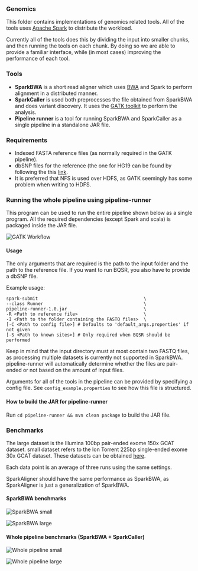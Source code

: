 ### Genomics
This folder contains implementations of genomics related tools.
All of the tools uses [Apache Spark](http://spark.apache.org/) to distribute
the workload.

Currently all of the tools does this by dividing the input into smaller chunks,
and then running the tools on each chunk. By doing so we are able to provide
a familiar interface, while (in most cases) improving the performance of each
tool.

### Tools
* **SparkBWA** is a short read aligner which uses
  [BWA](http://bio-bwa.sourceforge.net/) and Spark to
  perform alignment in a distributed manner.
* **SparkCaller** is used both preprocesses the file obtained from
  SparkBWA and does variant discovery. It uses the [GATK
  toolkit](https://www.google.no/search?q=GATK+bqsr&oq=GATK&aqs=chrome.0.69i59j69i57j69i60l4.431j0j1&sourceid=chrome&ie=UTF-8#safe=off&q=GATK+) to perform the
  analysis.
* **Pipeline runner** is a tool for running SparkBWA and SparkCaller as
  a single pipeline in a standalone JAR file.

### Requirements
* Indexed FASTA reference files (as normally required in the GATK pipeline).
* dbSNP files for the reference (the one for HG19 can be found by following the
  this [link](https://software.broadinstitute.org/gatk/download/bundle).
* It is preferred that NFS is used over HDFS, as GATK seemingly has some
  problem when writing to HDFS.

### Running the whole pipeline using pipeline-runner

This program can be used to run the entire pipeline shown below as a single
program. All the required dependencies (except Spark and scala) is packaged inside
the JAR file.

![GATK Workflow](img/spark_bio_workflow.png "Parts of the GATK workflow implemented
using Spark")

#### Usage
The only arguments that are required is the path to the input folder and the
path to the reference file. If you want to run BQSR, you also have to provide
a dbSNP file.

Example usage:
```
spark-submit                                        \
--class Runner                                      \
pipeline-runner-1.0.jar                             \
-R <Path to reference file>                         \
-I <Path to the folder containing the FASTQ files>  \
[-C <Path to config file>] # Defaults to 'default_args.properties' if not given
[-S <Path to known sites>] # Only required when BQSR should be performed
```

Keep in mind that the input directory must at most contain two FASTQ files, as
processing multiple datasets is currently not supported in SparkBWA.
pipeline-runner will automatically determine whether the files are pair-ended
or not based on the amount of input files.

Arguments for all of the tools in the pipeline can be provided by specifying
a config file. See `config_example.properties` to see how this file is
structured.

#### How to build the JAR for pipeline-runner
Run `cd pipeline-runner && mvn clean package` to build the JAR file.

### Benchmarks
The large dataset is the Illumina 100bp pair-ended exome 150x GCAT dataset.
small dataset refers to the Ion Torrent 225bp single-ended exome 30x GCAT
dataset. These datasets can be obtained
[here](https://f.128.no/gcat/).

Each data point is an average of three runs using the same settings.

SparkAligner should have the same performance as SparkBWA, as SparkAligner is
just a generalization of SparkBWA.


#### SparkBWA benchmarks
![SparkBWA small](img/bwa_small.png "The runtime of the BWA and SparkBWA
on the small dataset")

![SparkBWA large](img/bwa_large.png "The runtime of the BWA and SparkBWA
on the large dataset")

#### Whole pipeline benchmarks (SparkBWA + SparkCaller)
![Whole pipeline small](img/whole_pipeline_small.png "The runtime of the whole
pipeline on the small dataset")

![Whole pipeline large](img/whole_pipeline_large.png "The runtime of the whole
pipeline on the large dataset")
